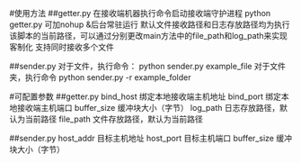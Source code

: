 #使用方法
##getter.py
在接收端机器执行命令启动接收端守护进程
python getter.py
可加nohup &后台常驻运行
默认文件接收路径和日志存放路径均为执行该脚本的当前路径，可以通过分别更改main方法中的file_path和log_path来实现客制化
支持同时接收多个文件

##sender.py
对于文件，执行命令：
python sender.py example_file
对于文件夹，执行命令
python sender.py -r example_folder

#可配置参数
##getter.py
bind_host       绑定本地接收端主机地址
bind_port       绑定本地接收端主机端口
buffer_size     缓冲块大小（字节）
log_path        日志存放路径，默认为当前路径
file_path       文件存放路径，默认为当前路径

##sender.py
host_addr       目标主机地址
host_port       目标主机端口
buffer_size     缓冲块大小（字节）
